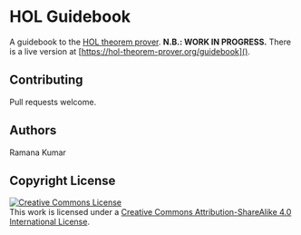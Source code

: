 HOL Guidebook
=============
A guidebook to the [HOL theorem prover](https://hol-theorem-prover.org).
**N.B.: WORK IN PROGRESS.**
There is a live version at [https://hol-theorem-prover.org/guidebook]().

Contributing
-------------
Pull requests welcome.

Authors
--------
Ramana Kumar

Copyright License
------------------
<a rel="license" href="http://creativecommons.org/licenses/by-sa/4.0/"><img alt="Creative Commons License" style="border-width:0" src="https://i.creativecommons.org/l/by-sa/4.0/88x31.png" /></a><br />This work is licensed under a <a rel="license" href="http://creativecommons.org/licenses/by-sa/4.0/">Creative Commons Attribution-ShareAlike 4.0 International License</a>.
